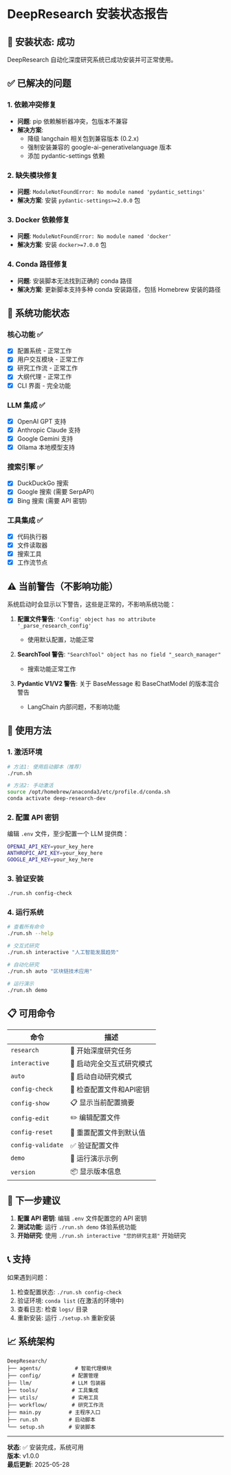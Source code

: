 # DeepResearch 安装状态报告

## 🎉 安装状态: 成功

DeepResearch 自动化深度研究系统已成功安装并可正常使用。

## ✅ 已解决的问题

### 1. 依赖冲突修复
- **问题**: pip 依赖解析器冲突，包版本不兼容
- **解决方案**: 
  - 降级 langchain 相关包到兼容版本 (0.2.x)
  - 强制安装兼容的 google-ai-generativelanguage 版本
  - 添加 pydantic-settings 依赖

### 2. 缺失模块修复
- **问题**: `ModuleNotFoundError: No module named 'pydantic_settings'`
- **解决方案**: 安装 `pydantic-settings>=2.0.0` 包

### 3. Docker 依赖修复
- **问题**: `ModuleNotFoundError: No module named 'docker'`
- **解决方案**: 安装 `docker>=7.0.0` 包

### 4. Conda 路径修复
- **问题**: 安装脚本无法找到正确的 conda 路径
- **解决方案**: 更新脚本支持多种 conda 安装路径，包括 Homebrew 安装的路径

## 🔧 系统功能状态

### 核心功能 ✅
- [x] 配置系统 - 正常工作
- [x] 用户交互模块 - 正常工作
- [x] 研究工作流 - 正常工作
- [x] 大纲代理 - 正常工作
- [x] CLI 界面 - 完全功能

### LLM 集成 ✅
- [x] OpenAI GPT 支持
- [x] Anthropic Claude 支持
- [x] Google Gemini 支持
- [x] Ollama 本地模型支持

### 搜索引擎 ✅
- [x] DuckDuckGo 搜索
- [x] Google 搜索 (需要 SerpAPI)
- [x] Bing 搜索 (需要 API 密钥)

### 工具集成 ✅
- [x] 代码执行器
- [x] 文件读取器
- [x] 搜索工具
- [x] 工作流节点

## ⚠️ 当前警告（不影响功能）

系统启动时会显示以下警告，这些是正常的，不影响系统功能：

1. **配置文件警告**: `'Config' object has no attribute '_parse_research_config'`
   - 使用默认配置，功能正常

2. **SearchTool 警告**: `"SearchTool" object has no field "_search_manager"`
   - 搜索功能正常工作

3. **Pydantic V1/V2 警告**: 关于 BaseMessage 和 BaseChatModel 的版本混合警告
   - LangChain 内部问题，不影响功能

## 🚀 使用方法

### 1. 激活环境
```bash
# 方法1: 使用启动脚本（推荐）
./run.sh

# 方法2: 手动激活
source /opt/homebrew/anaconda3/etc/profile.d/conda.sh
conda activate deep-research-dev
```

### 2. 配置 API 密钥
编辑 `.env` 文件，至少配置一个 LLM 提供商：
```bash
OPENAI_API_KEY=your_key_here
ANTHROPIC_API_KEY=your_key_here
GOOGLE_API_KEY=your_key_here
```

### 3. 验证安装
```bash
./run.sh config-check
```

### 4. 运行系统
```bash
# 查看所有命令
./run.sh --help

# 交互式研究
./run.sh interactive "人工智能发展趋势"

# 自动化研究
./run.sh auto "区块链技术应用"

# 运行演示
./run.sh demo
```

## 📋 可用命令

| 命令 | 描述 |
|------|------|
| `research` | 🔬 开始深度研究任务 |
| `interactive` | 🤝 启动完全交互式研究模式 |
| `auto` | 🤖 启动自动研究模式 |
| `config-check` | 🔧 检查配置文件和API密钥 |
| `config-show` | 📋 显示当前配置摘要 |
| `config-edit` | ✏️ 编辑配置文件 |
| `config-reset` | 🔄 重置配置文件到默认值 |
| `config-validate` | ✅ 验证配置文件 |
| `demo` | 🚀 运行演示示例 |
| `version` | 📦 显示版本信息 |

## 🔄 下一步建议

1. **配置 API 密钥**: 编辑 `.env` 文件配置您的 API 密钥
2. **测试功能**: 运行 `./run.sh demo` 体验系统功能
3. **开始研究**: 使用 `./run.sh interactive "您的研究主题"` 开始研究

## 📞 支持

如果遇到问题：

1. 检查配置状态: `./run.sh config-check`
2. 验证环境: `conda list` (在激活的环境中)
3. 查看日志: 检查 `logs/` 目录
4. 重新安装: 运行 `./setup.sh` 重新安装

## 📈 系统架构

```
DeepResearch/
├── agents/           # 智能代理模块
├── config/          # 配置管理
├── llm/             # LLM 包装器
├── tools/           # 工具集成
├── utils/           # 实用工具
├── workflow/        # 研究工作流
├── main.py         # 主程序入口
├── run.sh          # 启动脚本
└── setup.sh        # 安装脚本
```

---

**状态**: ✅ 安装完成，系统可用  
**版本**: v1.0.0  
**最后更新**: 2025-05-28 